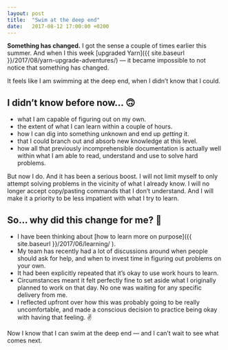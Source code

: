 ```yaml
---
layout: post
title:  "Swim at the deep end"
date:   2017-08-12 17:00:00 +0200
---
```


**Something has changed.** I got the sense a couple of times earlier this summer. And when I this week [upgraded Yarn]({{ site.baseurl }}/2017/08/yarn-upgrade-adventures/) — it became impossible to not notice that something has changed.

It feels like I am swimming at the deep end, when I didn’t know that I could.

## I didn’t know before now… 🙃

* what I am capable of figuring out on my own.
* the extent of what I can learn within a couple of hours.
* how I can dig into something unknown and end up *getting* it.
* that I could branch out and absorb new knowledge at this level.
* how all that previously incomprehensible documentation is actually well within what I am able to read, understand and use to solve hard problems.

But now I do. And it has been a serious boost. I will not limit myself to only attempt solving problems in the vicinity of what I already know. I will no longer accept copy/pasting commands that I don’t understand. And I will make it a priority to be less impatient with what I try to learn.

## So… why did this change for me? 🤔

* I have been thinking about [how to learn more on purpose]({{ site.baseurl }}/2017/06/learning/
).
* My team has recently had a lot of discussions around when people should ask for help, and when to invest time in figuring out problems on your own.
* It had been explicitly repeated that it’s okay to use work hours to learn.
* Circumstances meant it felt perfectly fine to set aside what I originally planned to work on that day. No&nbsp;one was waiting for any specific delivery from me.
* I reflected upfront over how this was probably going to be really uncomfortable, and made a conscious decision to practice being okay with having that feeling. ✌️

Now I know that I can swim at the deep end — and I can’t wait to see what comes next.
